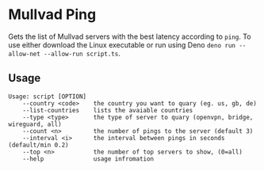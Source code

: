 # Mullvad Ping

Gets the list of Mullvad servers with the best latency according to `ping`. 
To use either download the Linux executable or run using Deno
`deno run --allow-net --allow-run script.ts`.

## Usage

```
Usage: script [OPTION]
    --country <code>    the country you want to quary (eg. us, gb, de)
    --list-countries    lists the avaiable countries
    --type <type>       the type of server to quary (openvpn, bridge, wireguard, all)
    --count <n>         the number of pings to the server (default 3)
    --interval <i>      the interval between pings in seconds (default/min 0.2)
    --top <n>           the number of top servers to show, (0=all)
    --help              usage infromation
```
